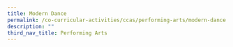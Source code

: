 ```yaml
---
title: Modern Dance
permalink: /co-curricular-activities/ccas/performing-arts/modern-dance
description: ""
third_nav_title: Performing Arts
---
```

